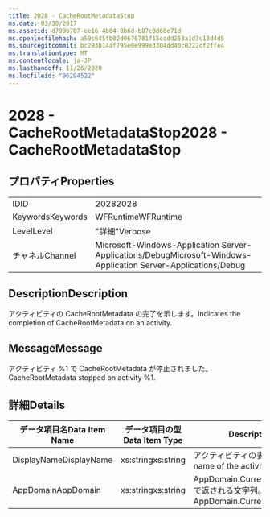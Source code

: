 ```yaml
---
title: 2028 - CacheRootMetadataStop
ms.date: 03/30/2017
ms.assetid: d799b707-ee16-4b04-8b6d-b87c0d60e71d
ms.openlocfilehash: a59c645fb02d0676781f15ccdd253a1d3c13d4d5
ms.sourcegitcommit: bc293b14af795e0e999e3304dd40c0222cf2ffe4
ms.translationtype: MT
ms.contentlocale: ja-JP
ms.lasthandoff: 11/26/2020
ms.locfileid: "96294522"
---
```

# <a name="2028---cacherootmetadatastop"></a><span data-ttu-id="0eaa7-102">2028 - CacheRootMetadataStop</span><span class="sxs-lookup"><span data-stu-id="0eaa7-102">2028 - CacheRootMetadataStop</span></span>

## <a name="properties"></a><span data-ttu-id="0eaa7-103">プロパティ</span><span class="sxs-lookup"><span data-stu-id="0eaa7-103">Properties</span></span>  
  
|||  
|-|-|  
|<span data-ttu-id="0eaa7-104">ID</span><span class="sxs-lookup"><span data-stu-id="0eaa7-104">ID</span></span>|<span data-ttu-id="0eaa7-105">2028</span><span class="sxs-lookup"><span data-stu-id="0eaa7-105">2028</span></span>|  
|<span data-ttu-id="0eaa7-106">Keywords</span><span class="sxs-lookup"><span data-stu-id="0eaa7-106">Keywords</span></span>|<span data-ttu-id="0eaa7-107">WFRuntime</span><span class="sxs-lookup"><span data-stu-id="0eaa7-107">WFRuntime</span></span>|  
|<span data-ttu-id="0eaa7-108">Level</span><span class="sxs-lookup"><span data-stu-id="0eaa7-108">Level</span></span>|<span data-ttu-id="0eaa7-109">"詳細"</span><span class="sxs-lookup"><span data-stu-id="0eaa7-109">Verbose</span></span>|  
|<span data-ttu-id="0eaa7-110">チャネル</span><span class="sxs-lookup"><span data-stu-id="0eaa7-110">Channel</span></span>|<span data-ttu-id="0eaa7-111">Microsoft-Windows-Application Server-Applications/Debug</span><span class="sxs-lookup"><span data-stu-id="0eaa7-111">Microsoft-Windows-Application Server-Applications/Debug</span></span>|  
  
## <a name="description"></a><span data-ttu-id="0eaa7-112">Description</span><span class="sxs-lookup"><span data-stu-id="0eaa7-112">Description</span></span>  

 <span data-ttu-id="0eaa7-113">アクティビティの CacheRootMetadata の完了を示します。</span><span class="sxs-lookup"><span data-stu-id="0eaa7-113">Indicates the completion of CacheRootMetadata on an activity.</span></span>  
  
## <a name="message"></a><span data-ttu-id="0eaa7-114">Message</span><span class="sxs-lookup"><span data-stu-id="0eaa7-114">Message</span></span>  

 <span data-ttu-id="0eaa7-115">アクティビティ %1 で CacheRootMetadata が停止されました。</span><span class="sxs-lookup"><span data-stu-id="0eaa7-115">CacheRootMetadata stopped on activity %1.</span></span>  
  
## <a name="details"></a><span data-ttu-id="0eaa7-116">詳細</span><span class="sxs-lookup"><span data-stu-id="0eaa7-116">Details</span></span>  
  
|<span data-ttu-id="0eaa7-117">データ項目名</span><span class="sxs-lookup"><span data-stu-id="0eaa7-117">Data Item Name</span></span>|<span data-ttu-id="0eaa7-118">データ項目の型</span><span class="sxs-lookup"><span data-stu-id="0eaa7-118">Data Item Type</span></span>|<span data-ttu-id="0eaa7-119">Description</span><span class="sxs-lookup"><span data-stu-id="0eaa7-119">Description</span></span>|  
|--------------------|--------------------|-----------------|  
|<span data-ttu-id="0eaa7-120">DisplayName</span><span class="sxs-lookup"><span data-stu-id="0eaa7-120">DisplayName</span></span>|<span data-ttu-id="0eaa7-121">xs:string</span><span class="sxs-lookup"><span data-stu-id="0eaa7-121">xs:string</span></span>|<span data-ttu-id="0eaa7-122">アクティビティの表示名。</span><span class="sxs-lookup"><span data-stu-id="0eaa7-122">The display name of the activity.</span></span>|  
|<span data-ttu-id="0eaa7-123">AppDomain</span><span class="sxs-lookup"><span data-stu-id="0eaa7-123">AppDomain</span></span>|<span data-ttu-id="0eaa7-124">xs:string</span><span class="sxs-lookup"><span data-stu-id="0eaa7-124">xs:string</span></span>|<span data-ttu-id="0eaa7-125">AppDomain.CurrentDomain.FriendlyName で返される文字列。</span><span class="sxs-lookup"><span data-stu-id="0eaa7-125">The string returned by AppDomain.CurrentDomain.FriendlyName.</span></span>|
